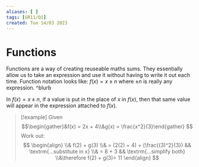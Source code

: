 ```yaml
---
aliases: [ ]
tags: [GR11/Q1]
created: Tue 14/03 2023
---
```

# Functions
Functions are a way of creating reuseable maths sums. They essentially allow us to take an expression and use it without having to write it out each time. Function notation looks like: $f(x) = x \pm n$ where $\pm n$ is really any expression. ^blurb



In $f(x) = x \pm n$, if a value is put in the place of $x$ in $f(x)$, then that same value will appear in the expression attached to $f(x)$. 

> [!example]
> Given $$\begin{gather}&f(x) = 2x + 4\\&g(x) = \frac{x^2}{3}\end{gather} $$
> Work out:
> $$
> \begin{align}
> \\& f(2) + g(3)
> \\& = (2(2) + 4) + (\frac{(3)^2}{3}) && \textrm{...substitute in x} 
> \\& = 8 + 3 && \textrm{...simplify both}
> \\&\therefore f(2) + g(3)= 11
> \end{align}
> $$
